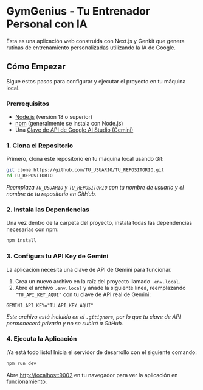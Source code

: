 # GymGenius - Tu Entrenador Personal con IA

Esta es una aplicación web construida con Next.js y Genkit que genera rutinas de entrenamiento personalizadas utilizando la IA de Google.

## Cómo Empezar

Sigue estos pasos para configurar y ejecutar el proyecto en tu máquina local.

### Prerrequisitos

- [Node.js](https://nodejs.org/) (versión 18 o superior)
- [npm](https://www.npmjs.com/) (generalmente se instala con Node.js)
- Una [Clave de API de Google AI Studio (Gemini)](https://makersuite.google.com/app/apikey)

### 1. Clona el Repositorio

Primero, clona este repositorio en tu máquina local usando Git:

```bash
git clone https://github.com/TU_USUARIO/TU_REPOSITORIO.git
cd TU_REPOSITORIO
```
*Reemplaza `TU_USUARIO` y `TU_REPOSITORIO` con tu nombre de usuario y el nombre de tu repositorio en GitHub.*

### 2. Instala las Dependencias

Una vez dentro de la carpeta del proyecto, instala todas las dependencias necesarias con npm:

```bash
npm install
```

### 3. Configura tu API Key de Gemini

La aplicación necesita una clave de API de Gemini para funcionar.

1.  Crea un nuevo archivo en la raíz del proyecto llamado `.env.local`.
2.  Abre el archivo `.env.local` y añade la siguiente línea, reemplazando `"TU_API_KEY_AQUI"` con tu clave de API real de Gemini:

```
GEMINI_API_KEY="TU_API_KEY_AQUI"
```

*Este archivo está incluido en el `.gitignore`, por lo que tu clave de API permanecerá privada y no se subirá a GitHub.*

### 4. Ejecuta la Aplicación

¡Ya está todo listo! Inicia el servidor de desarrollo con el siguiente comando:

```bash
npm run dev
```

Abre [http://localhost:9002](http://localhost:9002) en tu navegador para ver la aplicación en funcionamiento.